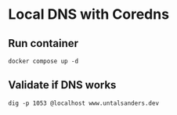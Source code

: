 # Local DNS with Coredns

## Run container

```shell
docker compose up -d
```

## Validate if DNS works

```shell
dig -p 1053 @localhost www.untalsanders.dev 
```